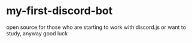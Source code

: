 # my-first-discord-bot
open source for those who are starting to work with discord.js or want to study, anyway good luck
